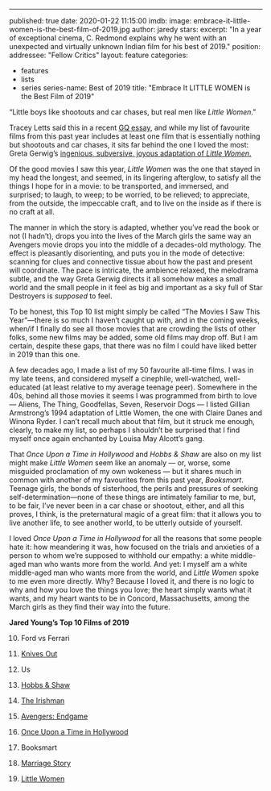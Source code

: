 ---
published: true
date: 2020-01-22 11:15:00
imdb: 
image: embrace-it-little-women-is-the-best-film-of-2019.jpg
author: jaredy 
stars: 
excerpt: "In a year of exceptional cinema, C. Redmond explains why he went with an unexpected and virtually unknown Indian film for his best of 2019."
position: 
addressee:  "Fellow Critics"
layout: feature
categories: 
  - features
  - lists
  - series
series-name: Best of 2019
title: "Embrace It LITTLE WOMEN is the Best Film of 2019"

“Little boys like shootouts and car chases, but real men like _Little Women_.”

Tracey Letts said this in a recent [GQ essay](https://www.gq.com/story/tracy-letts-little-women-essay), and while my list of favourite films from this past year includes at least one film that is essentially nothing but shootouts and car chases, it sits far behind the one I loved the most: Greta Gerwig’s [ingenious, subversive, joyous adaptation of _Little Women_. ](http://www.dearcastandcrew.com/content/2020/1/10/little-women.html) 

Of the good movies I saw this year, _Little Women_ was the one that stayed in my head the longest, and seemed, in its lingering afterglow, to satisfy all the things I hope for in a movie: to be transported, and immersed, and surprised; to laugh, to weep; to be worried, to be relieved; to appreciate, from the outside, the impeccable craft, and to live on the inside as if there is no craft at all. 

The manner in which the story is adapted, whether you’ve read the book or not (I hadn’t), drops you into the lives of the March girls the same way an Avengers movie drops you into the middle of a decades-old mythology. The effect is pleasantly disorienting, and puts you in the mode of detective: scanning for clues and connective tissue about how the past and present will coordinate. The pace is intricate, the ambience relaxed, the melodrama subtle, and the way Greta Gerwig directs it all somehow makes a small world and the small people in it feel as big and important as a sky full of Star Destroyers is _supposed_ to feel.

To be honest, this Top 10 list might simply be called “The Movies I Saw This Year”—there is so much I haven’t caught up with, and in the coming weeks, when/if I finally do see all those movies that are crowding the lists of other folks, some new films may be added, some old films may drop off. But I am certain, despite these gaps, that there was no film I could have liked better in 2019 than this one. 

A few decades ago, I made a list of my 50 favourite all-time films. I was in my late teens, and considered myself a cinephile, well-watched, well-educated (at least relative to my average teenage peer). Somewhere in the 40s, behind all those movies it seems I was programmed from birth to love — Aliens, The Thing, Goodfellas, Seven, Reservoir Dogs — I listed Gillian Armstrong’s 1994 adaptation of Little Women, the one with Claire Danes and Winona Ryder. I can’t recall much about that film, but it struck me enough, clearly, to make my list, so perhaps I shouldn’t be surprised that I find myself once again enchanted by Louisa May Alcott’s gang. 

That _Once Upon a Time in Hollywood_ and _Hobbs & Shaw_ are also on my list might make _Little Women_ seem like an anomaly — or, worse, some misguided proclamation of my own wokeness — but it shares much in common with another of my favourites from this past year, _Booksmart_. Teenage girls, the bonds of sisterhood, the perils and pressures of seeking self-determination—none of these things are intimately familiar to me, but, to be fair, I’ve never been in a car chase or shootout, either, and all this proves, I think, is the preternatural magic of a great film: that it allows you to live another life, to see another world, to be utterly outside of yourself.  

I loved _Once Upon a Time in Hollywood_ for all the reasons that some people hate it: how meandering it was, how focused on the trials and anxieties of a person to whom we’re supposed to withhold our empathy: a white middle-aged man who wants more from the world. And yet: I myself am a white middle-aged man who wants more from the world, and _Little Women_ spoke to me even more directly. Why? Because I loved it, and there is no logic to why and how you love the things you love; the heart simply wants what it wants, and my heart wants to be in Concord, Massachusetts, among the March girls as they find their way into the future. 

**Jared Young’s Top 10 Films of 2019**

10. Ford vs Ferrari

9. [Knives Out](http://www.dearcastandcrew.com/content/2019/12/12/knives-out.html)

8. Us

7. [Hobbs & Shaw](http://www.dearcastandcrew.com/content/2019/8/26/fast-and-furious-presents-hobbs-and-shaw.html)

6. [The Irishman](http://www.dearcastandcrew.com/content/2019/11/15/the-irishman.html)

5. [Avengers: Endgame](http://www.dearcastandcrew.com/content/2019/4/28/avengers-endgame.html)

4. [Once Upon a Time in Hollywood](http://www.dearcastandcrew.com/content/2019/7/30/once-upon-a-time-in-hollywood.html)

3. Booksmart

2. [Marriage Story](http://www.dearcastandcrew.com/content/2019/12/13/marriage-story.html)

1. [Little Women](http://www.dearcastandcrew.com/content/2020/1/10/little-women.html)
